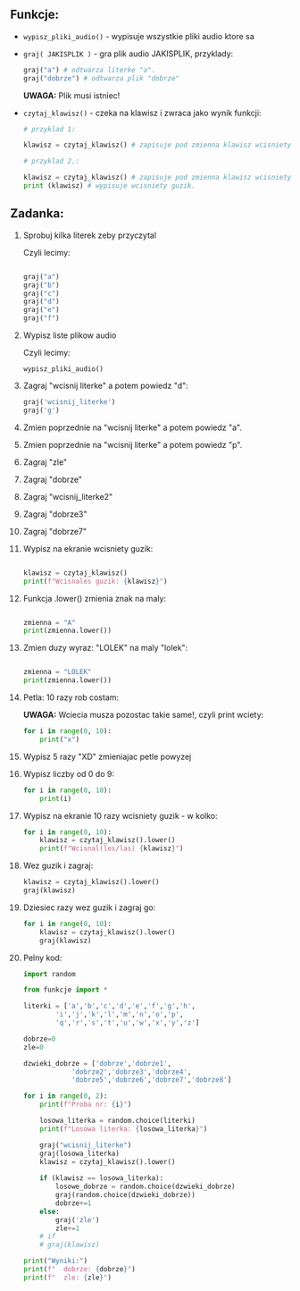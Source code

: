 ## Funkcje:

- `wypisz_pliki_audio()` - wypisuje wszystkie pliki audio ktore sa

- `graj( JAKISPLIK )` - gra plik audio JAKISPLIK, przyklady:

    ```python
    graj("a") # odtwarza literke "a".
    graj("dobrze") # odtwarza plik "dobrze"
    ```
    <b>UWAGA:</b> Plik musi istniec!

- `czytaj_klawisz()` - czeka na klawisz i zwraca jako wynik funkcji:

    ```python
    # przyklad 1:
    
    klawisz = czytaj_klawisz() # zapisuje pod zmienna klawisz wcisniety guzik

    # przyklad 2.:

    klawisz = czytaj_klawisz() # zapisuje pod zmienna klawisz wcisniety guzik
    print (klawisz) # wypisuje wcisniety guzik.
    ```        
  

## Zadanka:

1. Sprobuj kilka literek zeby przyczytal

    Czyli lecimy:

    ```python

    graj("a")
    graj("b")
    graj("c")
    graj("d")
    graj("e")
    graj("f")

    ```

2. Wypisz liste plikow audio

    Czyli lecimy:

    ```
    wypisz_pliki_audio()
    ```

3. Zagraj "wcisnij literke" a potem powiedz "d":

    ```python
    graj('wcisnij_literke')
    graj('g')
    ```

4. Zmien poprzednie na "wcisnij literke" a potem powiedz "a".

5. Zmien poprzednie na "wcisnij literke" a potem powiedz "p".

6. Zagraj "zle"

7. Zagraj "dobrze"   

8. Zagraj "wcisnij_literke2"

9. Zagraj "dobrze3"

10. Zagraj "dobrze7"

11. Wypisz na ekranie wcisniety guzik:

    ```python

    klawisz = czytaj_klawisz()
    print(f"Wcisnales guzik: {klawisz}")

    ```

12. Funkcja .lower() zmienia znak na maly:

    ```python

    zmienna = "A"
    print(zmienna.lower())

    ```

13. Zmien duzy wyraz: "LOLEK" na maly "lolek":

    ```python

    zmienna = "LOLEK"
    print(zmienna.lower())

    ```

14. Petla: 10 razy rob costam:

    <b>UWAGA:</b> Wciecia musza pozostac takie same!, czyli print wciety:

    ```python
    for i in range(0, 10):
        print("x")
    ```

15. Wypisz 5 razy "XD" zmieniajac petle powyzej    

16. Wypisz liczby od 0 do 9:

    ```python
    for i in range(0, 10):
        print(i)
    ```

17. Wypisz na ekranie 10 razy wcisniety guzik - w kolko:

    ```python
    for i in range(0, 10):
        klawisz = czytaj_klawisz().lower()
        print(f"Wcisnal(les/las) {klawisz}")
    ```

18. Wez guzik i zagraj:

    ```python
    klawisz = czytaj_klawisz().lower()
    graj(klawisz)
    ```

19. Dziesiec razy wez guzik i zagraj go:

    ```python
    for i in range(0, 10):
        klawisz = czytaj_klawisz().lower()
        graj(klawisz)
    ```

21. Pelny kod:


    ```python
    import random

    from funkcje import *

    literki = ['a','b','c','d','e','f','g','h',
            'i','j','k','l','m','n','o','p',
            'q','r','s','t','u','w','x','y','z']

    dobrze=0
    zle=0

    dzwieki_dobrze = ['dobrze','dobrze1',
                'dobrze2','dobrze3','dobrze4',
                'dobrze5','dobrze6','dobrze7','dobrze8']

    for i in range(0, 2):
        print(f"Proba nr: {i}")

        losowa_literka = random.choice(literki)
        print(f"Losowa literka: {losowa_literka}")

        graj("wcisnij_literke")
        graj(losowa_literka)
        klawisz = czytaj_klawisz().lower()
        
        if (klawisz == losowa_literka):
            losowe_dobrze = random.choice(dzwieki_dobrze)
            graj(random.choice(dzwieki_dobrze))
            dobrze+=1
        else:
            graj('zle')
            zle+=1
        # if
        # graj(klawisz)

    print("Wyniki:")
    print(f"  dobrze: {dobrze}")
    print(f"  zle: {zle}")
    ```


